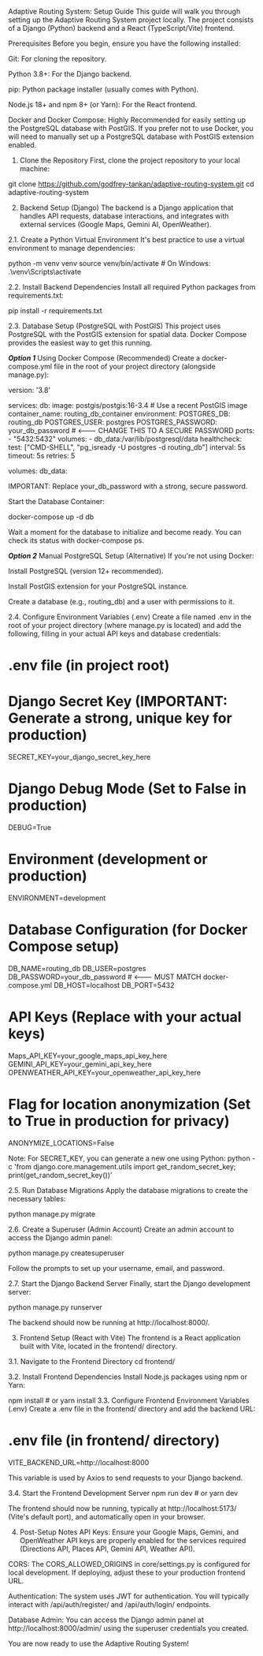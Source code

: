 Adaptive Routing System: Setup Guide
This guide will walk you through setting up the Adaptive Routing System project locally. The project consists of a Django (Python) backend and a React (TypeScript/Vite) frontend.

Prerequisites
Before you begin, ensure you have the following installed:

Git: For cloning the repository.

Python 3.8+: For the Django backend.

pip: Python package installer (usually comes with Python).

Node.js 18+ and npm 8+ (or Yarn): For the React frontend.

Docker and Docker Compose: Highly Recommended for easily setting up the PostgreSQL database with PostGIS. If you prefer not to use Docker, you will need to manually set up a PostgreSQL database with PostGIS extension enabled.

1. Clone the Repository
First, clone the project repository to your local machine:

git clone https://github.com/godfrey-tankan/adaptive-routing-system.git
cd adaptive-routing-system

2. Backend Setup (Django)
The backend is a Django application that handles API requests, database interactions, and integrates with external services (Google Maps, Gemini AI, OpenWeather).

2.1. Create a Python Virtual Environment
It's best practice to use a virtual environment to manage dependencies:

python -m venv venv
source venv/bin/activate # On Windows: .\venv\Scripts\activate

2.2. Install Backend Dependencies
Install all required Python packages from requirements.txt:

pip install -r requirements.txt

2.3. Database Setup (PostgreSQL with PostGIS)
This project uses PostgreSQL with the PostGIS extension for spatial data. Docker Compose provides the easiest way to get this running.

***Option 1***
Using Docker Compose (Recommended)
Create a docker-compose.yml file in the root of your project directory (alongside manage.py):

version: '3.8'

services:
  db:
    image: postgis/postgis:16-3.4 # Use a recent PostGIS image
    container_name: routing_db_container
    environment:
      POSTGRES_DB: routing_db
      POSTGRES_USER: postgres
      POSTGRES_PASSWORD: your_db_password # <--- CHANGE THIS TO A SECURE PASSWORD
    ports:
      - "5432:5432"
    volumes:
      - db_data:/var/lib/postgresql/data
    healthcheck:
      test: ["CMD-SHELL", "pg_isready -U postgres -d routing_db"]
      interval: 5s
      timeout: 5s
      retries: 5

volumes:
  db_data:

IMPORTANT: Replace your_db_password with a strong, secure password.

Start the Database Container:

docker-compose up -d db

Wait a moment for the database to initialize and become ready. You can check its status with docker-compose ps.


***Option 2***
Manual PostgreSQL Setup (Alternative)
If you're not using Docker:

Install PostgreSQL (version 12+ recommended).

Install PostGIS extension for your PostgreSQL instance.

Create a database (e.g., routing_db) and a user with permissions to it.

2.4. Configure Environment Variables (.env)
Create a file named .env in the root of your project directory (where manage.py is located) and add the following, filling in your actual API keys and database credentials:

# .env file (in project root)

# Django Secret Key (IMPORTANT: Generate a strong, unique key for production)
SECRET_KEY=your_django_secret_key_here

# Django Debug Mode (Set to False in production)
DEBUG=True

# Environment (development or production)
ENVIRONMENT=development

# Database Configuration (for Docker Compose setup)
DB_NAME=routing_db
DB_USER=postgres
DB_PASSWORD=your_db_password # <--- MUST MATCH docker-compose.yml
DB_HOST=localhost
DB_PORT=5432

# API Keys (Replace with your actual keys)
Maps_API_KEY=your_google_maps_api_key_here
GEMINI_API_KEY=your_gemini_api_key_here
OPENWEATHER_API_KEY=your_openweather_api_key_here

# Flag for location anonymization (Set to True in production for privacy)
ANONYMIZE_LOCATIONS=False

Note: For SECRET_KEY, you can generate a new one using Python:
python -c 'from django.core.management.utils import get_random_secret_key; print(get_random_secret_key())'

2.5. Run Database Migrations
Apply the database migrations to create the necessary tables:

python manage.py migrate

2.6. Create a Superuser (Admin Account)
Create an admin account to access the Django admin panel:

python manage.py createsuperuser

Follow the prompts to set up your username, email, and password.

2.7. Start the Django Backend Server
Finally, start the Django development server:

python manage.py runserver

The backend should now be running at http://localhost:8000/.

3. Frontend Setup (React with Vite)
The frontend is a React application built with Vite, located in the frontend/ directory.

3.1. Navigate to the Frontend Directory
cd frontend/

3.2. Install Frontend Dependencies
Install Node.js packages using npm or Yarn:

npm install # or yarn install
3.3. Configure Frontend Environment Variables (.env)
Create a .env file in the frontend/ directory and add the backend URL:

# .env file (in frontend/ directory)
VITE_BACKEND_URL=http://localhost:8000

This variable is used by Axios to send requests to your Django backend.

3.4. Start the Frontend Development Server
npm run dev # or yarn dev

The frontend should now be running, typically at http://localhost:5173/ (Vite's default port), and automatically open in your browser.

4. Post-Setup Notes
API Keys: Ensure your Google Maps, Gemini, and OpenWeather API keys are properly enabled for the services required (Directions API, Places API, Gemini API, Weather API).

CORS: The CORS_ALLOWED_ORIGINS in core/settings.py is configured for local development. If deploying, adjust these to your production frontend URL.

Authentication: The system uses JWT for authentication. You will typically interact with /api/auth/register/ and /api/auth/login/ endpoints.

Database Admin: You can access the Django admin panel at http://localhost:8000/admin/ using the superuser credentials you created.

You are now ready to use the Adaptive Routing System!